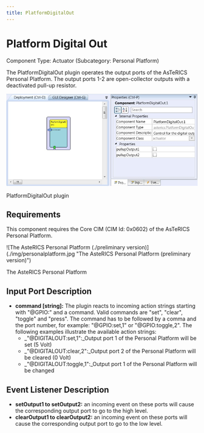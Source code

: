 ```yaml
---
title: PlatformDigitalOut
---
```


# Platform Digital Out

Component Type: Actuator (Subcategory: Personal Platform)

The PlatformDigitalOut plugin operates the output ports of the AsTeRICS Personal Platform. The output ports 1-2 are open-collector outputs with a deactivated pull-up resistor.

![Screenshot: PlatformDigitalOut plugin](./img/platformdigitalout.jpg "Screenshot: PlatformDigitalOut plugin")

PlatformDigitalOut plugin

## Requirements

This component requires the Core CIM (CIM Id: 0x0602) of the AsTeRICS Personal Platform.

![The AsteRICS Personal Platform (./preliminary version)]\(./img/personalplatform.jpg "The AsteRICS Personal Platform (preliminary version)")

The AsteRICS Personal Platform

## Input Port Description

*   **command \[string\]:** The plugin reacts to incoming action strings starting with "@GPIO:" and a command. Valid commands are "set", "clear", "toggle" and "press". The command has to be followed by a comma and the port number, for example: "@GPIO:set,1" or "@GPIO:toggle,2". The following examples illustrate the available action strings:
    *   _"@DIGITALOUT:set,1":_Output port 1 of the Personal Platform will be set (5 Volt)
    *   _"@DIGITALOUT:clear,2":_Output port 2 of the Personal Platform will be cleared (0 Volt)
    *   _"@DIGITALOUT:toggle,1":_Output port 1 of the Personal Platform will be changed

## Event Listener Description

*   **setOutput1 to setOutput2:** an incoming event on these ports will cause the corresponding output port to go to the high level.
*   **clearOutput1 to clearOutput2:** an incoming event on these ports will cause the corresponding output port to go to the low level.